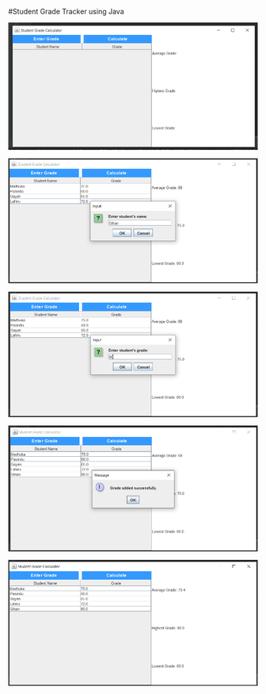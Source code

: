 #Student Grade Tracker using Java
<p align="center">
<img alt="rmicc" src="https://github.com/MadhukaJS/CodeAlpha_Student_Grade_Tracker/blob/main/cc/1.png"</img>
</p>

<p align="center">
<img alt="rmicc" src="https://github.com/MadhukaJS/CodeAlpha_Student_Grade_Tracker/blob/main/cc/2.png"</img>
</p>

<p align="center">
<img alt="rmicc" src="https://github.com/MadhukaJS/CodeAlpha_Student_Grade_Tracker/blob/main/cc/3.png"</img>
</p>
<p align="center">
<img alt="rmicc" src="https://github.com/MadhukaJS/CodeAlpha_Student_Grade_Tracker/blob/main/cc/4.png"</img>
</p>
<p align="center">
<img alt="rmicc" src="https://github.com/MadhukaJS/CodeAlpha_Student_Grade_Tracker/blob/main/cc/5.png"</img>
</p>
